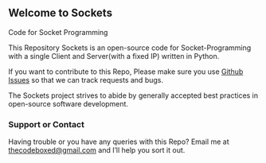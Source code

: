 ## Welcome to Sockets

Code for Socket Programming

This Repository Sockets is an open-source code for Socket-Programming with a single Client and Server(with a fixed IP) written in Python.

If you want to contribute to this Repo, Please make sure you use [Github Issues](https://github.com/Mahanotrahul/Sockets/issues) so that we can track requests and bugs.

The Sockets project strives to abide by generally accepted best practices in open-source software development.








### Support or Contact

Having trouble or you have any queries with this Repo? 
Email me at [thecodeboxed@gmail.com](mailto:thecodeboxed@gmail.com) and I’ll help you sort it out.
